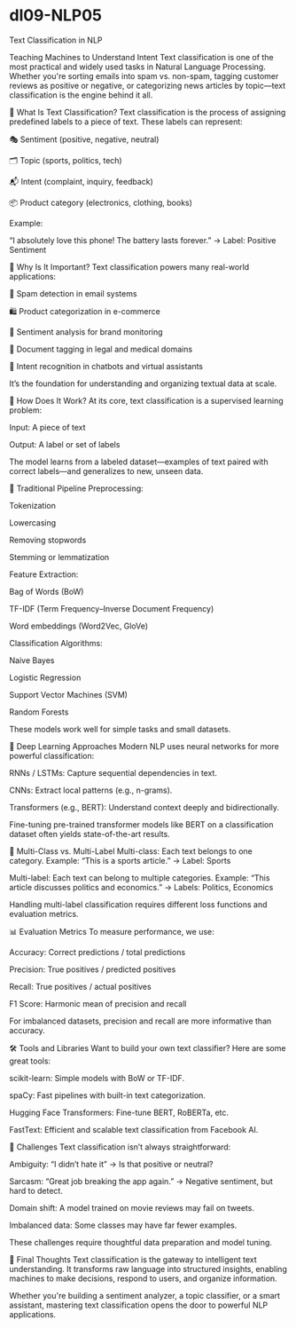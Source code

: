 # dl09-NLP05
Text Classification in NLP

Teaching Machines to Understand Intent
Text classification is one of the most practical and widely used tasks in Natural Language Processing. Whether you're sorting emails into spam vs. non-spam, tagging customer reviews as positive or negative, or categorizing news articles by topic—text classification is the engine behind it all.

📌 What Is Text Classification?
Text classification is the process of assigning predefined labels to a piece of text. These labels can represent:

🎭 Sentiment (positive, negative, neutral)

🗂️ Topic (sports, politics, tech)

📬 Intent (complaint, inquiry, feedback)

📦 Product category (electronics, clothing, books)

Example:

“I absolutely love this phone! The battery lasts forever.” → Label: Positive Sentiment

🧠 Why Is It Important?
Text classification powers many real-world applications:

📧 Spam detection in email systems

🛍️ Product categorization in e-commerce

💬 Sentiment analysis for brand monitoring

🧾 Document tagging in legal and medical domains

🤖 Intent recognition in chatbots and virtual assistants

It’s the foundation for understanding and organizing textual data at scale.

🧪 How Does It Work?
At its core, text classification is a supervised learning problem:

Input: A piece of text

Output: A label or set of labels

The model learns from a labeled dataset—examples of text paired with correct labels—and generalizes to new, unseen data.

🔧 Traditional Pipeline
Preprocessing:

Tokenization

Lowercasing

Removing stopwords

Stemming or lemmatization

Feature Extraction:

Bag of Words (BoW)

TF-IDF (Term Frequency–Inverse Document Frequency)

Word embeddings (Word2Vec, GloVe)

Classification Algorithms:

Naive Bayes

Logistic Regression

Support Vector Machines (SVM)

Random Forests

These models work well for simple tasks and small datasets.

🤖 Deep Learning Approaches
Modern NLP uses neural networks for more powerful classification:

RNNs / LSTMs: Capture sequential dependencies in text.

CNNs: Extract local patterns (e.g., n-grams).

Transformers (e.g., BERT): Understand context deeply and bidirectionally.

Fine-tuning pre-trained transformer models like BERT on a classification dataset often yields state-of-the-art results.

🧩 Multi-Class vs. Multi-Label
Multi-class: Each text belongs to one category. Example: “This is a sports article.” → Label: Sports

Multi-label: Each text can belong to multiple categories. Example: “This article discusses politics and economics.” → Labels: Politics, Economics

Handling multi-label classification requires different loss functions and evaluation metrics.

📊 Evaluation Metrics
To measure performance, we use:

Accuracy: Correct predictions / total predictions

Precision: True positives / predicted positives

Recall: True positives / actual positives

F1 Score: Harmonic mean of precision and recall

For imbalanced datasets, precision and recall are more informative than accuracy.

🛠️ Tools and Libraries
Want to build your own text classifier? Here are some great tools:

scikit-learn: Simple models with BoW or TF-IDF.

spaCy: Fast pipelines with built-in text categorization.

Hugging Face Transformers: Fine-tune BERT, RoBERTa, etc.

FastText: Efficient and scalable text classification from Facebook AI.

🧠 Challenges
Text classification isn’t always straightforward:

Ambiguity: “I didn’t hate it” → Is that positive or neutral?

Sarcasm: “Great job breaking the app again.” → Negative sentiment, but hard to detect.

Domain shift: A model trained on movie reviews may fail on tweets.

Imbalanced data: Some classes may have far fewer examples.

These challenges require thoughtful data preparation and model tuning.

🚀 Final Thoughts
Text classification is the gateway to intelligent text understanding. It transforms raw language into structured insights, enabling machines to make decisions, respond to users, and organize information.

Whether you're building a sentiment analyzer, a topic classifier, or a smart assistant, mastering text classification opens the door to powerful NLP applications.
